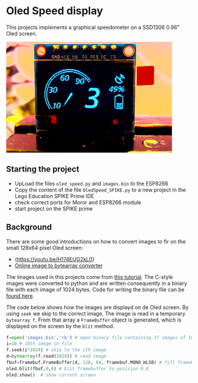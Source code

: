 # Oled Speed display

This projects implements a graphical speedometer on a SSD1306 0.96" Oled screen.

![plot](./images/text-image-anikation-oled.gif)


## Starting the project

- UpLoad the files `oled_speed.py` and `images.bin` to the ESP8266
- Copy the content of the file `OledSpeed_SPIKE.py` to a new project in the Lego Education SPIKE Prime IDE
- check correct ports for Moror and ESP8266 module
- start project on the SPIKE prime

## Background

There are some good introductions on how to convert images to fir on the small 128x64 pixel Oled screen:
- (https://youtu.be/H174EUG2kL0)
- [Online image to bytearray converter](http://javl.github.io/image2cpp/)

The images used in this projects come from [this tutorial](https://electropeak.com/learn/the-beginners-guide-to-display-text-image-animation-on-oled-display-by-arduino/). The C-style images were converted to python and are written consequently in a binary file with each image of 1024 bytes. Code for writing the binary file can be [found here](./CreateImages/write_images.py).

The code below shows how the images are displayd on de Oled screen. By using `seek` we skip to the correct image. The image is read in a temporary `bytearray f`. From that array a `FrameBuffer` object is generated, which is displayed on the screen by the `blit` method.

```python
f=open('images.bin','rb') # open binary file containing 17 images of 1024 bytes each for speeds as in array speeds
i=10 # 10th image in file
f.seek(i*1024) # skip to the ith image
d=bytearray(f.read(1024)) # read image
fbuf=framebuf.FrameBuffer(d, 128, 64, framebuf.MONO_HLSB) # fill framebuffer with image
oled.blit(fbuf,0,0) # blit framebuffer to posision 0,0
oled.show()  # show current screen
```
